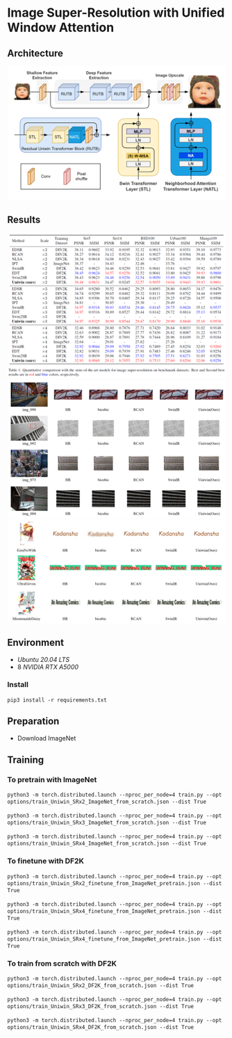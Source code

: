 # Image Super-Resolution with Unified Window Attention


## Architecture
![arch](figs/fig1.png)
## Results
![quan1](figs/tab1.png)
![qual1](figs/fig5.png)
![qual2](figs/fig6.png)
## Environment
- _Ubuntu 20.04 LTS_
- 8 _NVIDIA RTX A5000_

### Install
```
pip3 install -r requirements.txt
```

## Preparation
- Download ImageNet

## Training

### To pretrain with ImageNet

```
python3 -m torch.distributed.launch --nproc_per_node=4 train.py --opt options/train_Uniwin_SRx2_ImageNet_from_scratch.json --dist True

python3 -m torch.distributed.launch --nproc_per_node=4 train.py --opt options/train_Uniwin_SRx3_ImageNet_from_scratch.json --dist True

python3 -m torch.distributed.launch --nproc_per_node=4 train.py --opt options/train_Uniwin_SRx4_ImageNet_from_scratch.json --dist True

```
### To finetune with DF2K
```
python3 -m torch.distributed.launch --nproc_per_node=4 train.py --opt options/train_Uniwin_SRx2_finetune_from_ImageNet_pretrain.json --dist True

python3 -m torch.distributed.launch --nproc_per_node=4 train.py --opt options/train_Uniwin_SRx4_finetune_from_ImageNet_pretrain.json --dist True

python3 -m torch.distributed.launch --nproc_per_node=4 train.py --opt options/train_Uniwin_SRx4_finetune_from_ImageNet_pretrain.json --dist True
```

### To train from scratch with DF2K
```
python3 -m torch.distributed.launch --nproc_per_node=4 train.py --opt options/train_Uniwin_SRx2_DF2K_from_scratch.json --dist True

python3 -m torch.distributed.launch --nproc_per_node=4 train.py --opt options/train_Uniwin_SRx3_DF2K_from_scratch.json --dist True

python3 -m torch.distributed.launch --nproc_per_node=4 train.py --opt options/train_Uniwin_SRx4_DF2K_from_scratch.json --dist True
```
